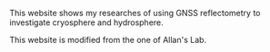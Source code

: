 This website shows my researches of using GNSS reflectometry to investigate cryosphere and hydrosphere.

This website is modified from the one of Allan's Lab.
